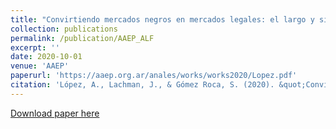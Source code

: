 ```yaml
---
title: "Convirtiendo mercados negros en mercados legales: el largo y sinuoso camino del cannabis "
collection: publications
permalink: /publication/AAEP_ALF
excerpt: ''
date: 2020-10-01
venue: 'AAEP'
paperurl: 'https://aaep.org.ar/anales/works/works2020/Lopez.pdf'
citation: 'López, A., Lachman, J., & Gómez Roca, S. (2020). &quot;Convirtiendo mercados negros en mercados legales: el largo y sinuoso camino del cannabis .&quot; <i>Asociación Argentina de Economía Política 1</i>. 1(1).'
---
```

<!-- This paper is about the number 1. The number 2 is left for future work. -->

[Download paper here](https://aaep.org.ar/anales/works/works2020/Lopez.pdf)

<!-- Recommended citation: Your Name, You. (2009). "Paper Title Number 1." <i>Journal 1</i>. 1(1). -->
